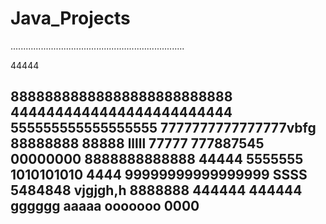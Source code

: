 # Java_Projects
.....................................................................

44444

88888888888888888888888888
4444444444444444444444444
555555555555555555
7777777777777777vbfg
88888888
88888
lllll
77777
777887545
00000000
8888888888888
44444
5555555
1010101010
4444
99999999999999999
SSSS
5484848
vjgjgh,h
8888888
444444
444444
gggggg
aaaaa
ooooooo
0000
----------------------
